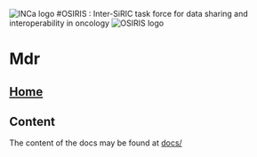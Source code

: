   ![INCa logo](https://raw.githubusercontent.com/siric-osiris/OSIRIS/master/logo_inca.jpg)
#OSIRIS : Inter-SiRIC task force for data sharing and interoperability in oncology
  ![OSIRIS logo](https://raw.githubusercontent.com/siric-osiris/OSIRIS/master/osiris.png)
  
# Mdr
## [Home](https://github.com/ylaizet/OSIRIS/blob/master/DataElementConcept/Home.md)

## Content
The content of the docs may be found at [docs/](docs/)

